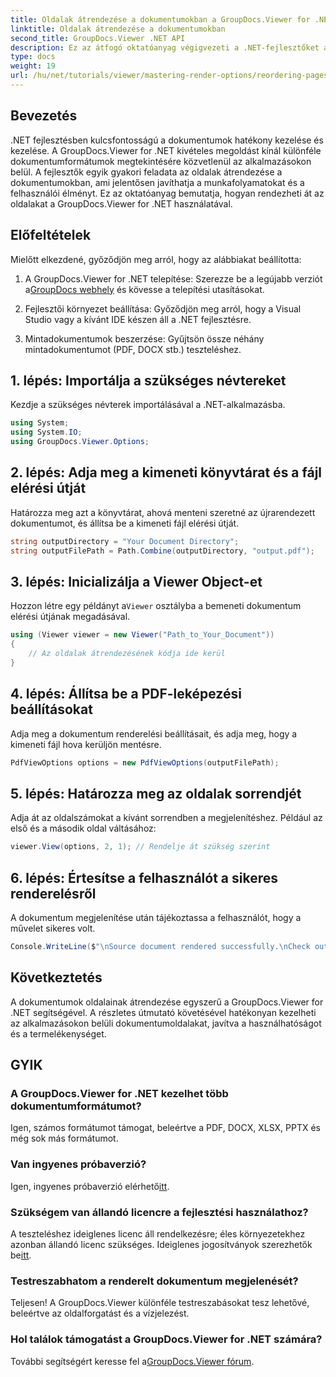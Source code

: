```yaml
---
title: Oldalak átrendezése a dokumentumokban a GroupDocs.Viewer for .NET használatával
linktitle: Oldalak átrendezése a dokumentumokban
second_title: GroupDocs.Viewer .NET API
description: Ez az átfogó oktatóanyag végigvezeti a .NET-fejlesztőket az oldalak különféle dokumentumformátumokban történő átrendezésén a GroupDocs.Viewer for .NET segítségével.
type: docs
weight: 19
url: /hu/net/tutorials/viewer/mastering-render-options/reordering-pages-in-document/
---
```

## Bevezetés

.NET fejlesztésben kulcsfontosságú a dokumentumok hatékony kezelése és kezelése. A GroupDocs.Viewer for .NET kivételes megoldást kínál különféle dokumentumformátumok megtekintésére közvetlenül az alkalmazásokon belül. A fejlesztők egyik gyakori feladata az oldalak átrendezése a dokumentumokban, ami jelentősen javíthatja a munkafolyamatokat és a felhasználói élményt. Ez az oktatóanyag bemutatja, hogyan rendezheti át az oldalakat a GroupDocs.Viewer for .NET használatával.

## Előfeltételek

Mielőtt elkezdené, győződjön meg arról, hogy az alábbiakat beállította:

1.  A GroupDocs.Viewer for .NET telepítése: Szerezze be a legújabb verziót a[GroupDocs webhely](https://releases.groupdocs.com/viewer/net/) és kövesse a telepítési utasításokat.
   
2. Fejlesztői környezet beállítása: Győződjön meg arról, hogy a Visual Studio vagy a kívánt IDE készen áll a .NET fejlesztésre.

3. Mintadokumentumok beszerzése: Gyűjtsön össze néhány mintadokumentumot (PDF, DOCX stb.) teszteléshez.

## 1. lépés: Importálja a szükséges névtereket

Kezdje a szükséges névterek importálásával a .NET-alkalmazásba.

```csharp
using System;
using System.IO;
using GroupDocs.Viewer.Options;
```

## 2. lépés: Adja meg a kimeneti könyvtárat és a fájl elérési útját

Határozza meg azt a könyvtárat, ahová menteni szeretné az újrarendezett dokumentumot, és állítsa be a kimeneti fájl elérési útját.

```csharp
string outputDirectory = "Your Document Directory";
string outputFilePath = Path.Combine(outputDirectory, "output.pdf");
```

## 3. lépés: Inicializálja a Viewer Object-et

 Hozzon létre egy példányt a`Viewer` osztályba a bemeneti dokumentum elérési útjának megadásával.

```csharp
using (Viewer viewer = new Viewer("Path_to_Your_Document"))
{
    // Az oldalak átrendezésének kódja ide kerül
}
```

## 4. lépés: Állítsa be a PDF-leképezési beállításokat

Adja meg a dokumentum renderelési beállításait, és adja meg, hogy a kimeneti fájl hova kerüljön mentésre.

```csharp
PdfViewOptions options = new PdfViewOptions(outputFilePath);
```

## 5. lépés: Határozza meg az oldalak sorrendjét

Adja át az oldalszámokat a kívánt sorrendben a megjelenítéshez. Például az első és a második oldal váltásához:

```csharp
viewer.View(options, 2, 1); // Rendelje át szükség szerint
```

## 6. lépés: Értesítse a felhasználót a sikeres renderelésről

A dokumentum megjelenítése után tájékoztassa a felhasználót, hogy a művelet sikeres volt.

```csharp
Console.WriteLine($"\nSource document rendered successfully.\nCheck output in {outputDirectory}.");
```

## Következtetés

A dokumentumok oldalainak átrendezése egyszerű a GroupDocs.Viewer for .NET segítségével. A részletes útmutató követésével hatékonyan kezelheti az alkalmazásokon belüli dokumentumoldalakat, javítva a használhatóságot és a termelékenységet.

## GYIK

### A GroupDocs.Viewer for .NET kezelhet több dokumentumformátumot?
Igen, számos formátumot támogat, beleértve a PDF, DOCX, XLSX, PPTX és még sok más formátumot.

### Van ingyenes próbaverzió?
 Igen, ingyenes próbaverzió elérhető[itt](https://releases.groupdocs.com/).

### Szükségem van állandó licencre a fejlesztési használathoz?
 A teszteléshez ideiglenes licenc áll rendelkezésre; éles környezetekhez azonban állandó licenc szükséges. Ideiglenes jogosítványok szerezhetők be[itt](https://purchase.groupdocs.com/temporary-license/).

### Testreszabhatom a renderelt dokumentum megjelenését?
Teljesen! A GroupDocs.Viewer különféle testreszabásokat tesz lehetővé, beleértve az oldalforgatást és a vízjelezést.

### Hol találok támogatást a GroupDocs.Viewer for .NET számára?
 További segítségért keresse fel a[GroupDocs.Viewer fórum](https://forum.groupdocs.com/c/viewer/9).